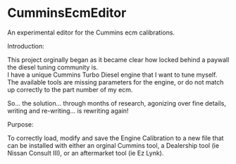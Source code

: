 # CumminsEcmEditor
An experimental editor for the Cummins ecm calibrations.

Introduction:

This project orginally began as it became clear how locked behind a paywall the diesel tuning community is.  
I have a unique Cummins Turbo Diesel engine that I want to tune myself.  The available tools are missing
parameters for the engine, or do not match up correctly to the part number of my ecm.

So... the solution... through months of research, agonizing over fine details, writing and re-writing...
is rewriting again!

Purpose:

To correctly load, modify and save the Engine Calibration to a new file that can be installed with either
an orginal Cummins tool, a Dealership tool (ie Nissan Consult III), or an aftermarket tool (ie Ez Lynk).
